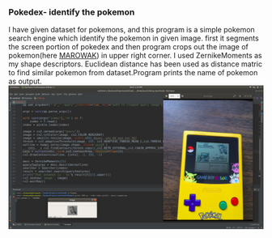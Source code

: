 ### Pokedex- identify the pokemon

I have given dataset for pokemons, and this program is a simple pokemon search engine which identify the pokemon in given image. first it segments the screen portion of pokedex and then program crops out the image of pokemon(here [MAROWAK](https://bulbapedia.bulbagarden.net/wiki/Marowak_(Pok%C3%A9mon))) in upper right corner. I used ZernikeMoments as my shape descriptors. Euclidean distance has been used as distance matric to find similar pokemon from dataset.Program prints the name of pokemon as output. ![](output.png)
